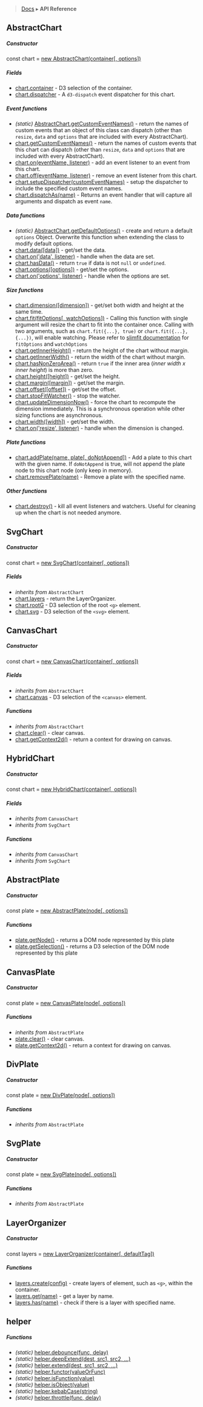 > [Docs](../index.md) ▸ **API Reference**

## AbstractChart

##### Constructor

const chart = [new AbstractChart(container[, options])](AbstractChart.md#constructor)

##### Fields

* [chart.container](AbstractChart.md#container) - D3 selection of the container.
* [chart.dispatcher](AbstractChart.md#dispatch) - A `d3-dispatch` event dispatcher for this chart.

##### Event functions

* *(static)* [AbstractChart.getCustomEventNames()](AbstractChart.md#static-getCustomEventNames) - return the names of custom events that an object of this class can dispatch (other than `resize`, `data` and `options` that are included with every AbstractChart).
* [chart.getCustomEventNames()](AbstractChart.md#getCustomEventNames) - return the names of custom events that this chart can dispatch (other than `resize`, `data` and `options` that are included with every AbstractChart).
* [chart.on(eventName, listener)](AbstractChart.md#on) - add an event listener to an event from this chart.
* [chart.off(eventName, listener)](AbstractChart.md#off) - remove an event listener from this chart.
* [chart.setupDispatcher(customEventNames)](AbstractChart.md#setupDispatcher) - setup the dispatcher to include the specified custom event names.
* [chart.dispatchAs(name)](AbstractChart.md#dispatchAs) - Returns an event handler that will capture all arguments and dispatch as event `name`.

##### Data functions

* *(static)* [AbstractChart.getDefaultOptions()](AbstractChart.md#static-getDefaultOptions) - create and return a default `options` Object. Overwrite this function when extending the class to modify default options.
* [chart.data([data])](AbstractChart.md#data) - get/set the data.
* [chart.on('data', listener)](AbstractChart.md#event_data) - handle when the data are set.
* [chart.hasData()](AbstractChart.md#hasData) - return `true` if data is not `null` or `undefined`.
* [chart.options([options])](AbstractChart.md#options) - get/set the options.
* [chart.on('options', listener)](AbstractChart.md#event_options) - handle when the options are set.

##### Size functions

* [chart.dimension([dimension])](AbstractChart.md#dimension) - get/set both width and height at the same time.
* [chart.fit(fitOptions[, watchOptions])](AbstractChart.md#fit) - Calling this function with single argument will resize the chart to fit into the container once. Calling with two arguments, such as `chart.fit({...}, true)` or `chart.fit({...}, {...})`, will enable watching. Please refer to [slimfit documentation](https://github.com/kristw/slimfit) for `fitOptions` and `watchOptions`
* [chart.getInnerHeight()](AbstractChart.md#getInnerHeight) - return the height of the chart without margin.
* [chart.getInnerWidth()](AbstractChart.md#getInnerWidth) - return the width of the chart without margin.
* [chart.hasNonZeroArea()](AbstractChart.md#hasNonZeroArea) - return `true` if the inner area (*inner width x inner height*) is more than zero.
* [chart.height([height])](AbstractChart.md#height) - get/set the height.
* [chart.margin([margin])](AbstractChart.md#margin) - get/set the margin.
* [chart.offset([offset])](AbstractChart.md#offset) - get/set the offset.
* [chart.stopFitWatcher()](AbstractChart.md#stopFitWatcher) - stop the watcher.
* [chart.updateDimensionNow()](AbstractChart.md#updateDimensionNow()) - force the chart to recompute the dimension immediately. This is a synchronous operation while other sizing functions are asynchronous.
* [chart.width([width])](AbstractChart.md#width) - get/set the width.
* [chart.on('resize', listener)](AbstractChart.md#event_resize) - handle when the dimension is changed.

##### Plate functions

* [chart.addPlate(name, plate[, doNotAppend])](AbstractChart.md#addPlate) - Add a plate to this chart with the given name. If `doNotAppend` is true, will not append the plate node to this chart node (only keep in memory).
* [chart.removePlate(name)](AbstractChart.md#removePlate) - Remove a plate with the specified name.

##### Other functions

* [chart.destroy()](AbstractChart.md#destroy) - kill all event listeners and watchers. Useful for cleaning up when the chart is not needed anymore.

## SvgChart

##### Constructor

const chart = [new SvgChart(container[, options])](SvgChart.md#constructor)

##### Fields

* *inherits from* `AbstractChart`
* [chart.layers](SvgChart.md#layers) - return the LayerOrganizer.
* [chart.rootG](SvgChart.md#rootG) - D3 selection of the root `<g>` element.
* [chart.svg](SvgChart.md#svg) - D3 selection of the `<svg>` element.

## CanvasChart

##### Constructor

const chart = [new CanvasChart(container[, options])](CanvasChart.md#constructor)

##### Fields

* *inherits from* `AbstractChart`
* [chart.canvas](CanvasChart.md#canvas) - D3 selection of the `<canvas>` element.

##### Functions

* *inherits from* `AbstractChart`
* [chart.clear()](CanvasChart.md#clear) - clear canvas.
* [chart.getContext2d()](CanvasChart.md#getContext2d) - return a context for drawing on canvas.

## HybridChart

##### Constructor

const chart = [new HybridChart(container[, options])](HybridChart.md#constructor)

##### Fields

* *inherits from* `CanvasChart`
* *inherits from* `SvgChart`

##### Functions

* *inherits from* `CanvasChart`
* *inherits from* `SvgChart`

## AbstractPlate

##### Constructor

const plate = [new AbstractPlate(node[, options])](AbstractPlate.md#constructor)

##### Functions

* [plate.getNode()](CanvasPlate.md#getNode) - returns a DOM node represented by this plate
* [plate.getSelection()](CanvasPlate.md#getSelection) - returns a D3 selection of the DOM node represented by this plate

## CanvasPlate

##### Constructor

const plate = [new CanvasPlate(node[, options])](CanvasPlate.md#constructor)

##### Functions

* *inherits from* `AbstractPlate`
* [plate.clear()](CanvasPlate.md#clear) - clear canvas.
* [plate.getContext2d()](CanvasPlate.md#getContext2d) - return a context for drawing on canvas.

## DivPlate

##### Constructor

const plate = [new DivPlate(node[, options])](DivPlate.md#constructor)

##### Functions

* *inherits from* `AbstractPlate`

## SvgPlate

##### Constructor

const plate = [new SvgPlate(node[, options])](SvgPlate.md#constructor)

##### Functions

* *inherits from* `AbstractPlate`

<!--
## d3Kit.Chartlet

* [new d3Kit.Chartlet](Chartlet.md#constructor) - construct a chartlet.

##### Getter Functions

* [chartlet.getDispatcher](Chartlet.md#getDispatcher) - return chartlet's dispatcher.
* [chartlet.getCustomEvents](Chartlet.md#getCustomEvents) - return chartlet's custom events.
* [chartlet.getPropertyValue](Chartlet.md#getPropertyValue) - return a naked value for a charlet named property.

##### Getter/Setter Function

* [chartlet.property](Chartlet.md#property) - return function which will return a charlet named property value.

##### Enter/Update/Exit Functions

* [chartlet.enter](Chartlet.md#enter) - will cause the chartlet to add new elements to a chart.
* [chartlet.update](Chartlet.md#update) - will cause the chartlet to update existing chart elements.
* [chartlet.exit](Chartlet.md#exit) - will cause the chartlet to remove elements from the chart.

##### Inheritance Functions

* [chartlet.inheritPropertyFrom](Chartlet.md#inheritPropertyFrom) - map a named property for parent to child chartlet.
* [chartlet.inheritPropertiesFrom](Chartlet.md#inheritPropertiesFrom) - map many named properties for parent to child chartet.
* [chartlet.publishEventsTo](Chartlet.md#publishEventsTo) - dispatch child charlet events to parent chartlet.

##### Events

* [chartlet.on](Chartlet.md#on) - bind charlet event to event handler.
* [enterDone](Chartlet.md#enterDone) - fired when asynchronous activity in [Chartlet.enter](Chartlet.md#enter) has completed.
* [updateDone](Chartlet.md#updateDone) - fired when asynchronous activity in [Chartlet.update](Chartlet.md#update) has completed.
* [exitDone](Chartlet.md#exitDone) - fired when asynchronous activity in [Chartlet.exit](Chartlet.md#exit) has completed.
-->

## LayerOrganizer

##### Constructor

const layers = [new LayerOrganizer(container[, defaultTag])](LayerOrganizer.md#constructor)

##### Functions

* [layers.create(config)](LayerOrganizer.md#create) - create layers of element, such as ```<g>```, within the container.
* [layers.get(name)](LayerOrganizer.md#get) - get a layer by name.
* [layers.has(name)](LayerOrganizer.md#has) - check if there is a layer with specified name.

## helper

##### Functions

* *(static)* [helper.debounce(func, delay)](https://lodash.com/docs/4.16.4#debounce)
* *(static)* [helper.deepExtend(dest, src1, src2, ...)](Helper.md#deepExtend)
* *(static)* [helper.extend(dest, src1, src2, ...)](Helper.md#extend)
* *(static)* [helper.functor(valueOrFunc)](https://github.com/d3/d3-3.x-api-reference/blob/master/Internals#functor)
* *(static)* [helper.isFunction(value)](https://lodash.com/docs/4.16.4#isFunction)
* *(static)* [helper.isObject(value)](https://lodash.com/docs/4.16.4#isObject)
* *(static)* [helper.kebabCase(string)](https://lodash.com/docs/4.16.4#kebabCase)
* *(static)* [helper.throttle(func, delay)](https://lodash.com/docs/4.16.4#throttle)
